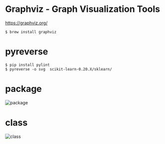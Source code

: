 # Graphviz - Graph Visualization Tools

<https://graphviz.org/>

```
$ brew install graphviz
```

# pyreverse

```
$ pip install pylint
$ pyreverse -o svg  scikit-learn-0.20.X/sklearn/ 
```

# package

![package](https://github.com/iOSDevLog/100-days-of-ai/blob/master/r1-ml/day6-sklearn-uml-diagram/packages.svg?sanitize=true)

# class

![class](https://github.com/iOSDevLog/100-days-of-ai/blob/master/r1-ml/day6-sklearn-uml-diagram/classes.svg?sanitize=true)
